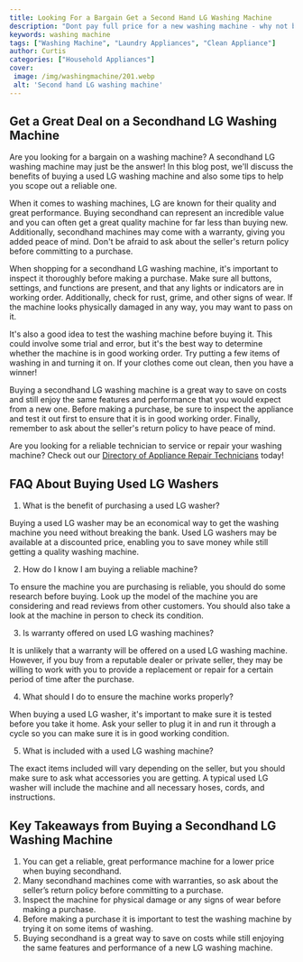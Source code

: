 ```yaml
---
title: Looking For a Bargain Get a Second Hand LG Washing Machine
description: "Dont pay full price for a new washing machine - why not buy second hand Get a great deal on a used LG washing machine today"
keywords: washing machine
tags: ["Washing Machine", "Laundry Appliances", "Clean Appliance"]
author: Curtis
categories: ["Household Appliances"]
cover: 
 image: /img/washingmachine/201.webp
 alt: 'Second hand LG washing machine'
---
```

## Get a Great Deal on a Secondhand LG Washing Machine
Are you looking for a bargain on a washing machine? A secondhand LG washing machine may just be the answer! In this blog post, we'll discuss the benefits of buying a used LG washing machine and also some tips to help you scope out a reliable one. 

When it comes to washing machines, LG are known for their quality and great performance. Buying secondhand can represent an incredible value and you can often get a great quality machine for far less than buying new. Additionally, secondhand machines may come with a warranty, giving you added peace of mind. Don't be afraid to ask about the seller's return policy before committing to a purchase. 

When shopping for a secondhand LG washing machine, it's important to inspect it thoroughly before making a purchase. Make sure all buttons, settings, and functions are present, and that any lights or indicators are in working order. Additionally, check for rust, grime, and other signs of wear. If the machine looks physically damaged in any way, you may want to pass on it. 

It's also a good idea to test the washing machine before buying it. This could involve some trial and error, but it's the best way to determine whether the machine is in good working order. Try putting a few items of washing in and turning it on. If your clothes come out clean, then you have a winner! 

Buying a secondhand LG washing machine is a great way to save on costs and still enjoy the same features and performance that you would expect from a new one. Before making a purchase, be sure to inspect the appliance and test it out first to ensure that it is in good working order. Finally, remember to ask about the seller's return policy to have peace of mind.

Are you looking for a reliable technician to service or repair your washing machine? Check out our [Directory of Appliance Repair Technicians](./pages/appliance-repair-technicians) today!

## FAQ About Buying Used LG Washers

1. What is the benefit of purchasing a used LG washer?

Buying a used LG washer may be an economical way to get the washing machine you need without breaking the bank. Used LG washers may be available at a discounted price, enabling you to save money while still getting a quality washing machine.

2. How do I know I am buying a reliable machine?

To ensure the machine you are purchasing is reliable, you should do some research before buying. Look up the model of the machine you are considering and read reviews from other customers. You should also take a look at the machine in person to check its condition.

3. Is warranty offered on used LG washing machines?

It is unlikely that a warranty will be offered on a used LG washing machine. However, if you buy from a reputable dealer or private seller, they may be willing to work with you to provide a replacement or repair for a certain period of time after the purchase.

4. What should I do to ensure the machine works properly?

When buying a used LG washer, it's important to make sure it is tested before you take it home. Ask your seller to plug it in and run it through a cycle so you can make sure it is in good working condition.

5. What is included with a used LG washing machine?

The exact items included will vary depending on the seller, but you should make sure to ask what accessories you are getting. A typical used LG washer will include the machine and all necessary hoses, cords, and instructions.

## Key Takeaways from Buying a Secondhand LG Washing Machine
1. You can get a reliable, great performance machine for a lower price when buying secondhand. 
2. Many secondhand machines come with warranties, so ask about the seller’s return policy before committing to a purchase. 
3. Inspect the machine for physical damage or any signs of wear before making a purchase.
4. Before making a purchase it is important to test the washing machine by trying it on some items of washing. 
5. Buying secondhand is a great way to save on costs while still enjoying the same features and performance of a new LG washing machine.
